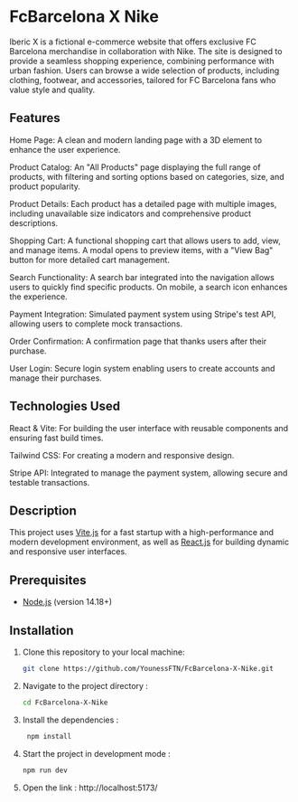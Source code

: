 # FcBarcelona X Nike

Iberic X is a fictional e-commerce website that offers exclusive FC Barcelona merchandise in collaboration with Nike. The site is designed to provide a seamless shopping experience, combining performance with urban fashion. Users can browse a wide selection of products, including clothing, footwear, and accessories, tailored for FC Barcelona fans who value style and quality.

## Features 

Home Page: A clean and modern landing page with a 3D element to enhance the user experience.

Product Catalog: An "All Products" page displaying the full range of products, with filtering and sorting options based on categories, size, and product popularity.

Product Details: Each product has a detailed page with multiple images, including unavailable size indicators and comprehensive product descriptions.

Shopping Cart: A functional shopping cart that allows users to add, view, and manage items. A modal opens to preview items, with a "View Bag" button for more detailed cart         management.

Search Functionality: A search bar integrated into the navigation allows users to quickly find specific products. On mobile, a search icon enhances the experience.

Payment Integration: Simulated payment system using Stripe's test API, allowing users to complete mock transactions.

Order Confirmation: A confirmation page that thanks users after their purchase.

User Login: Secure login system enabling users to create accounts and manage their purchases.

## Technologies Used

React & Vite: For building the user interface with reusable components and ensuring fast build times.

Tailwind CSS: For creating a modern and responsive design.

Stripe API: Integrated to manage the payment system, allowing secure and testable transactions.

## Description

This project uses [Vite.js](https://vitejs.dev/) for a fast startup with a high-performance and modern development environment, as well as [React.js](https://react.dev/) for building dynamic and responsive user interfaces.

## Prerequisites

- [Node.js](https://nodejs.org/) (version 14.18+)

## Installation

1. Clone this repository to your local machine:

   ```bash
   git clone https://github.com/YounessFTN/FcBarcelona-X-Nike.git

   ```

2. Navigate to the project directory :

   ```bash
   cd FcBarcelona-X-Nike
   ```

3. Install the dependencies :
   ```bash
    npm install
   ```
4. Start the project in development mode :
   ```bash
   npm run dev
   ```
5. Open the link :
   http://localhost:5173/
